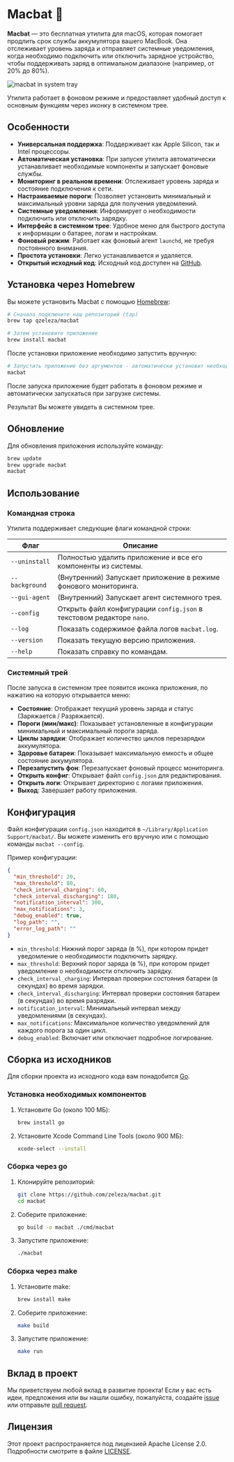 # Macbat 🔋

**Macbat** — это бесплатная утилита для macOS, которая помогает продлить срок службы аккумулятора вашего MacBook. Она отслеживает уровень заряда и отправляет системные уведомления, когда необходимо подключить или отключить зарядное устройство, чтобы поддерживать заряд в оптимальном диапазоне (например, от 20% до 80%).

![macbat in system tray](images/sys-tray-image.png)


Утилита работает в фоновом режиме и предоставляет удобный доступ к основным функциям через иконку в системном трее.

## Особенности

- **Универсальная поддержка**: Поддерживает как Apple Silicon, так и Intel процессоры.
- **Автоматическая установка**: При запуске утилита автоматически устанавливает необходимые компоненты и запускает фоновые службы.
- **Мониторинг в реальном времени**: Отслеживает уровень заряда и состояние подключения к сети.
- **Настраиваемые пороги**: Позволяет установить минимальный и максимальный уровни заряда для получения уведомлений.
- **Системные уведомления**: Информирует о необходимости подключить или отключить зарядку.
- **Интерфейс в системном трее**: Удобное меню для быстрого доступа к информации о батарее, логам и настройкам.
- **Фоновый режим**: Работает как фоновый агент `launchd`, не требуя постоянного внимания.
- **Простота установки**: Легко устанавливается и удаляется.
- **Открытый исходный код**: Исходный код доступен на [GitHub](https://github.com/qzeleza/macbat).

## Установка через Homebrew

Вы можете установить Macbat с помощью [Homebrew](https://brew.sh/):

```bash
# Сначала подключите наш репозиторий (tap)
brew tap qzeleza/macbat

# Затем установите приложение
brew install macbat
```

После установки приложение необходимо запустить вручную:

```bash
# Запустить приложение без аргументов - автоматически установит необходимые компоненты и запустит фоновые службы
macbat
```

После запуска приложение будет работать в фоновом режиме и автоматически запускаться при загрузке системы.

Результат Вы можете увидеть в системном трее.

## Обновление

Для обновления приложения используйте команду:

```bash
brew update
brew upgrade macbat
macbat
```

## Использование

### Командная строка

Утилита поддерживает следующие флаги командной строки:

| Флаг                  | Описание                                                                  |
| --------------------- | ------------------------------------------------------------------------- |
| `--uninstall`         | Полностью удалить приложение и все его компоненты из системы.             |
| `--background`        | (Внутренний) Запускает приложение в режиме фонового мониторинга.          |
| `--gui-agent`         | (Внутренний) Запускает агент системного трея.                             |
| `--config`            | Открыть файл конфигурации `config.json` в текстовом редакторе `nano`.     |
| `--log`               | Показать содержимое файла логов `macbat.log`.                             |
| `--version`           | Показать текущую версию приложения.                                       |
| `--help`              | Показать справку по командам.                                             |

### Системный трей

После запуска в системном трее появится иконка приложения, по нажатию на которую открывается меню:

- **Состояние**: Отображает текущий уровень заряда и статус (Заряжается / Разряжается).
- **Пороги (мин/макс)**: Показывает установленные в конфигурации минимальный и максимальный пороги заряда.
- **Циклы зарядки**: Отображает количество циклов перезарядки аккумулятора.
- **Здоровье батареи**: Показывает максимальную емкость и общее состояние аккумулятора.
- **Перезапустить фон**: Перезапускает фоновый процесс мониторинга.
- **Открыть конфиг**: Открывает файл `config.json` для редактирования.
- **Открыть логи**: Открывает директорию с логами приложения.
- **Выход**: Завершает работу приложения.

## Конфигурация

Файл конфигурации `config.json` находится в `~/Library/Application Support/macbat/`. Вы можете изменить его вручную или с помощью команды `macbat --config`.

Пример конфигурации:

```json
{
  "min_threshold": 20,
  "max_threshold": 80,
  "check_interval_charging": 60,
  "check_interval_discharging": 180,
  "notification_interval": 300,
  "max_notifications": 3,
  "debug_enabled": true,
  "log_path": "",
  "error_log_path": ""
}
```

- `min_threshold`: Нижний порог заряда (в %), при котором придет уведомление о необходимости подключить зарядку.
- `max_threshold`: Верхний порог заряда (в %), при котором придет уведомление о необходимости отключить зарядку.
- `check_interval_charging`: Интервал проверки состояния батареи (в секундах) во время зарядки.
- `check_interval_discharging`: Интервал проверки состояния батареи (в секундах) во время разрядки.
- `notification_interval`: Минимальный интервал между уведомлениями (в секундах).
- `max_notifications`: Максимальное количество уведомлений для каждого порога за один цикл.
- `debug_enabled`: Включает или отключает подробное логирование.

## Сборка из исходников

Для сборки проекта из исходного кода вам понадобится [Go](https://golang.org/).

### Установка необходимых компонентов

1. Установите Go (около 100 МБ):
   ```bash
   brew install go
   ```

2. Установите Xcode Command Line Tools (около 900 МБ):
   ```bash
   xcode-select --install
   ```

### Сборка через go

1. Клонируйте репозиторий:
   ```bash
   git clone https://github.com/zeleza/macbat.git
   cd macbat
   ```

2. Соберите приложение:
   ```bash
   go build -o macbat ./cmd/macbat
   ```

3. Запустите приложение:
   ```bash
   ./macbat
   ```

### Сборка через make

1. Установите make:
   ```bash
   brew install make
   ```

2. Соберите приложение:
   ```bash
   make build
   ```

3. Запустите приложение:
   ```bash
   make run
   ```

## Вклад в проект

Мы приветствуем любой вклад в развитие проекта! Если у вас есть идеи, предложения или вы нашли ошибку, пожалуйста, создайте [issue](https://github.com/zeleza/macbat/issues) или отправьте [pull request](https://github.com/zeleza/macbat/pulls).

## Лицензия

Этот проект распространяется под лицензией Apache License 2.0. Подробности смотрите в файле [LICENSE](https://github.com/qzeleza/macbat/blob/main/LICENSE.md).
